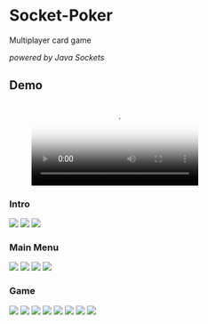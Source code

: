 # Socket-Poker
Multiplayer card game

<i> powered by Java Sockets</i>

## Demo

<figure class="video_container">
  <video controls="true" allowfullscreen="true" poster="demo/screenshots/main_menu_0.png">
    <source src="demo/demoreel.mp4" type="video/mp4">
  </video>
</figure>

### Intro

<img src='demo/screenshots/intro_0.png'/>
<img src='demo/screenshots/intro_1.png'/>
<img src='demo/screenshots/intro_2.png'/>

### Main Menu
<img src='demo/screenshots/main_menu_0.png'/>
<img src='demo/screenshots/main_menu_1.png'/>
<img src='demo/screenshots/main_menu_2.png'/>
<img src='demo/screenshots/main_menu_3.png'/>

### Game 

<img src='demo/screenshots/game_0.png'/>
<img src='demo/screenshots/game_1.png'/>
<img src='demo/screenshots/game_2.png'/>
<img src='demo/screenshots/game_3.png'/>
<img src='demo/screenshots/game_4.png'/>
<img src='demo/screenshots/game_5.png'/>
<img src='demo/screenshots/game_6.png'/>
<img src='demo/screenshots/multiplayer.png'/>